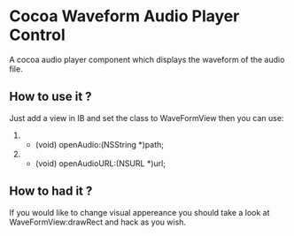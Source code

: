 # Cocoa Waveform Audio Player Control #

A cocoa audio player component which displays the waveform of the audio file.

## How to use it ? ##

Just add a view in IB and set the class to WaveFormView then you can use:
1. - (void) openAudio:(NSString *)path;
2. - (void) openAudioURL:(NSURL *)url;

## How to had it ? ##

If you would like to change visual appereance you should take a look at WaveFormView:drawRect and hack as you wish.

 